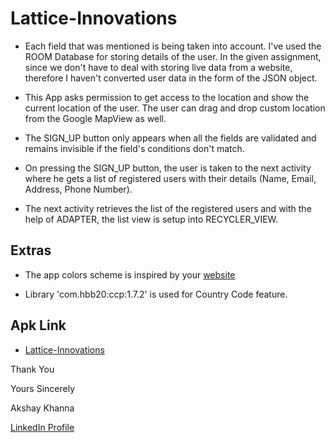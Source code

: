 # Lattice-Innovations

* Each field that was mentioned is being taken into account. I've used the ROOM Database for storing details of the user. In the given assignment, since we don't have to deal with storing live data from a website, therefore I haven't converted user data in the form of the JSON object. 

* This App asks permission to get access to the location and show the current location of the user. The user can drag and drop custom location from the Google MapView as well.

* The SIGN_UP button only appears when all the fields are validated and remains invisible if the field's conditions don't match.

* On pressing the SIGN_UP button, the user is taken to the next activity where he gets a list of registered users with their details (Name, Email, Address, Phone Number).

* The next activity retrieves the list of the registered users and with the help of ADAPTER, the list view is setup into RECYCLER_VIEW.

## Extras

* The app colors scheme is inspired by your [website](https://www.thelattice.in/)

* Library 'com.hbb20:ccp:1.7.2' is used for Country Code feature.

## Apk Link

* [Lattice-Innovations](https://github.com/akshayashu/Lattice-Innovations/tree/master/Release)

Thank You

Yours Sincerely

Akshay Khanna

[LinkedIn Profile](https://www.linkedin.com/in/akshay-khanna-972280193/)
